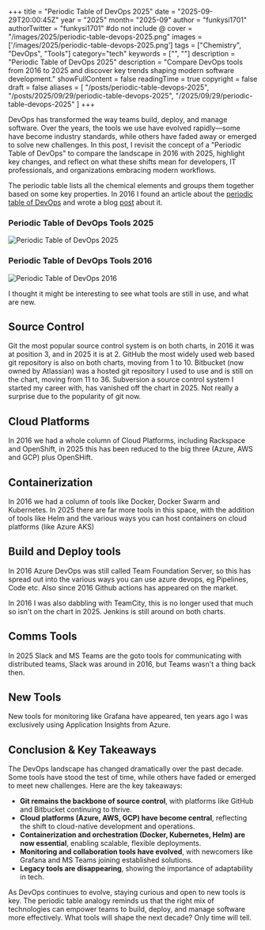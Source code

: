 +++
title = "Periodic Table of DevOps 2025"
date = "2025-09-29T20:00:45Z"
year = "2025"
month= "2025-09"
author = "funkysi1701"
authorTwitter = "funkysi1701" #do not include @
cover = "/images/2025/periodic-table-devops-2025.png"
images = ['/images/2025/periodic-table-devops-2025.png']
tags = ["Chemistry", "DevOps",  "Tools"]
category="tech"
keywords = ["", ""]
description =  "Periodic Table of DevOps 2025"
description = "Compare DevOps tools from 2016 to 2025 and discover key trends shaping modern software development."
showFullContent = false
readingTime = true
copyright = false
draft = false
aliases = [
    "/posts/periodic-table-devops-2025",
    "/posts/2025/09/29/periodic-table-devops-2025",
    "/2025/09/29/periodic-table-devops-2025"
]
+++

DevOps has transformed the way teams build, deploy, and manage software. Over the years, the tools we use have evolved rapidly—some have become industry standards, while others have faded away or emerged to solve new challenges. In this post, I revisit the concept of a "Periodic Table of DevOps" to compare the landscape in 2016 with 2025, highlight key changes, and reflect on what these shifts mean for developers, IT professionals, and organizations embracing modern workflows.

The periodic table lists all the chemical elements and groups them together based on some key properties. In 2016 I found an article about the [periodic table of DevOps](https://xebialabs.com/periodic-table-of-devops-tools/) and wrote a blog [post](/posts/2016/periodic-table-devops/) about it.

### Periodic Table of DevOps Tools 2025

![Periodic Table of DevOps 2025](/images/2025/periodic-table-devops-2025.png)

### Periodic Table of DevOps Tools 2016

![Periodic Table of DevOps 2016](/images/2016/periodic-table-of-devops-v2.png)

I thought it might be interesting to see what tools are still in use, and what are new.

## Source Control

Git the most popular source control system is on both charts, in 2016 it was at position 3, and in 2025 it is at 2.
GitHub the most widely used web based git repository is also on both charts, moving from 1 to 10.
Bitbucket (now owned by Atlassian) was a hosted git repository I used to use and is still on the chart, moving from 11 to 36.
Subversion a source control system I started my career with, has vanished off the chart in 2025. Not really a surprise due to the popularity of git now.

## Cloud Platforms

In 2016 we had a whole column of Cloud Platforms, including Rackspace and OpenShift, in 2025 this has been reduced to the big three (Azure, AWS and GCP) plus OpenSHift.

## Containerization

In 2016 we had a column of tools like Docker, Docker Swarm and Kubernetes. In 2025 there are far more tools in this space, with the addition of tools like Helm and the various ways you can host containers on cloud platforms (like Azure AKS)

## Build and Deploy tools

In 2016 Azure DevOps was still called Team Foundation Server, so this has spread out into the various ways you can use azure devops, eg Pipelines, Code etc. Also since 2016 Github actions has appeared on the market.

In 2016 I was also dabbling with TeamCity, this is no longer used that much so isn't on the chart in 2025. Jenkins is still around on both charts.

## Comms Tools

In 2025 Slack and MS Teams are the goto tools for communicating with distributed teams, Slack was around in 2016, but Teams wasn't a thing back then.

## New Tools

New tools for monitoring like Grafana have appeared, ten years ago I was exclusively using Application Insights from Azure.

## Conclusion & Key Takeaways

The DevOps landscape has changed dramatically over the past decade. Some tools have stood the test of time, while others have faded or emerged to meet new challenges. Here are the key takeaways:

- **Git remains the backbone of source control**, with platforms like GitHub and Bitbucket continuing to thrive.
- **Cloud platforms (Azure, AWS, GCP) have become central**, reflecting the shift to cloud-native development and operations.
- **Containerization and orchestration (Docker, Kubernetes, Helm) are now essential**, enabling scalable, flexible deployments.
- **Monitoring and collaboration tools have evolved**, with newcomers like Grafana and MS Teams joining established solutions.
- **Legacy tools are disappearing**, showing the importance of adaptability in tech.

As DevOps continues to evolve, staying curious and open to new tools is key. The periodic table analogy reminds us that the right mix of technologies can empower teams to build, deploy, and manage software more effectively. What tools will shape the next decade? Only time will tell.
